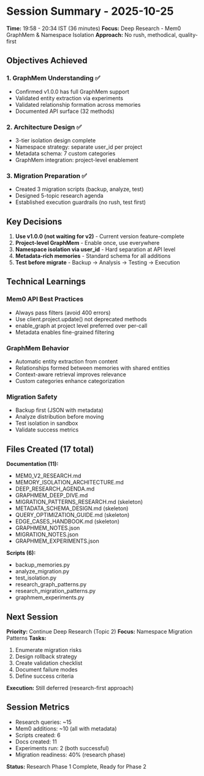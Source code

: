 ﻿# Session Summary - 2025-10-25
**Time:** 19:58 - 20:34 IST (36 minutes)
**Focus:** Deep Research - Mem0 GraphMem & Namespace Isolation
**Approach:** No rush, methodical, quality-first

## Objectives Achieved

### 1. GraphMem Understanding ✅
- Confirmed v1.0.0 has full GraphMem support
- Validated entity extraction via experiments
- Validated relationship formation across memories
- Documented API surface (32 methods)

### 2. Architecture Design ✅
- 3-tier isolation design complete
- Namespace strategy: separate user_id per project
- Metadata schema: 7 custom categories
- GraphMem integration: project-level enablement

### 3. Migration Preparation ✅
- Created 3 migration scripts (backup, analyze, test)
- Designed 5-topic research agenda
- Established execution guardrails (no rush, test first)

## Key Decisions

1. **Use v1.0.0 (not waiting for v2)** - Current version feature-complete
2. **Project-level GraphMem** - Enable once, use everywhere
3. **Namespace isolation via user_id** - Hard separation at API level
4. **Metadata-rich memories** - Standard schema for all additions
5. **Test before migrate** - Backup → Analysis → Testing → Execution

## Technical Learnings

### Mem0 API Best Practices
- Always pass filters (avoid 400 errors)
- Use client.project.update() not deprecated methods
- enable_graph at project level preferred over per-call
- Metadata enables fine-grained filtering

### GraphMem Behavior
- Automatic entity extraction from content
- Relationships formed between memories with shared entities
- Context-aware retrieval improves relevance
- Custom categories enhance categorization

### Migration Safety
- Backup first (JSON with metadata)
- Analyze distribution before moving
- Test isolation in sandbox
- Validate success metrics

## Files Created (17 total)

**Documentation (11):**
- MEM0_V2_RESEARCH.md
- MEMORY_ISOLATION_ARCHITECTURE.md
- DEEP_RESEARCH_AGENDA.md
- GRAPHMEM_DEEP_DIVE.md
- MIGRATION_PATTERNS_RESEARCH.md (skeleton)
- METADATA_SCHEMA_DESIGN.md (skeleton)
- QUERY_OPTIMIZATION_GUIDE.md (skeleton)
- EDGE_CASES_HANDBOOK.md (skeleton)
- GRAPHMEM_NOTES.json
- MIGRATION_NOTES.json
- GRAPHMEM_EXPERIMENTS.json

**Scripts (6):**
- backup_memories.py
- analyze_migration.py
- test_isolation.py
- research_graph_patterns.py
- research_migration_patterns.py
- graphmem_experiments.py

## Next Session

**Priority:** Continue Deep Research (Topic 2)
**Focus:** Namespace Migration Patterns
**Tasks:**
1. Enumerate migration risks
2. Design rollback strategy
3. Create validation checklist
4. Document failure modes
5. Define success criteria

**Execution:** Still deferred (research-first approach)

## Session Metrics

- Research queries: ~15
- Mem0 additions: ~10 (all with metadata)
- Scripts created: 6
- Docs created: 11
- Experiments run: 2 (both successful)
- Migration readiness: 40% (research phase)

**Status:** Research Phase 1 Complete, Ready for Phase 2
